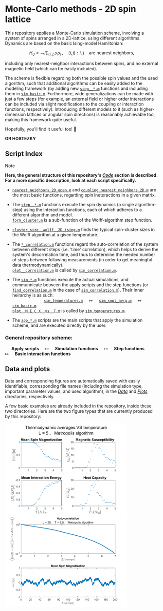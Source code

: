 # Monte-Carlo methods - 2D spin lattice

This repository applies  a Monte-Carlo simulation scheme, involving a system of spins arranged in a 2D-lattice, using different algorithms. Dynamics are based on the basic Ising-model Hamiltonian: 
```math
H_0 = - J \sum_{\langle i,\; j \rangle} s_i s_j \; , \quad   \langle i, j \rangle: i ,\; j \quad \text{are nearest neighbors} ,
```
including only nearest-neighbor interactions between spins, and no external magnetic field (which can be easily included).

The scheme is flexible regarding both the possible spin values and the used algorithm, such that additional algorithms can be easily added to the modeling framework (by adding new [`step__*.m`](Code/) functions and including them in [`sim_basic.m`](Code/sim_basic.m). Furthermore, wide generalizations can be made with just a few steps (for example, an external field or higher order interactions can be included via slight modifications to the coupling or interaction functions, respectively). Introducing different models to it (such as higher-dimension lattices or angular spin directions) is reasonably achievable too, making this framework quite useful.

Hopefully, you'll find it useful too! 🙏
      
**OR HOSTEZKY**


## Script Index

> [!NOTE]
**Here, the general structure of this repository's [*Code*](Code/) section is described. For a more specific description, look at each script specifically.**

* [`nearest_neighbors_2D_open.m`](Code/nearest_neighbors_2D_open.m) and [`coupling_nearest_neighbors_2D.m`](Code/coupling_nearest_neighbors_2D.m) are the most basic functions, regarding spin ineteractions in a given matrix.

* The [`step__*.m`](Code/) functions execute the spin dynamics (a single algorithm-step) using the interaction functions, each of which 
  adheres to a different algorithm and model.
  <br> [`form_cluster.m`](Code/form_cluster.m) is a sub-function of the Wolff-algorithm step function.

* [`cluster_size__wolff__2D_ising.m`](Code/cluster_size__wolff__2D_ising.m) finds the typical spin-cluster sizes in the Wolff algorithm at 
  a given temperature.

* The [`*_correlation.m`](Code/) functions regard the auto-correlation of the system between different steps (i.e. 'time' correlation), 
  which helps to derive the system's decorrelation time, and thus to determine the needed number of steps between following measurements 
  (in order to get meaningful data thermodynamically).
  <br> [`plot__correlation.m`](Code/plot__correlation.m) is called by [`sim_correlation.m`](Code/sim_correlation.m).

* The [`sim_*.m`](Code/) functions execute the actual simulations, and communnicate between the apply scripts and the step functions (or
  [`find_correlation.m`](Code/find_correlation.m) in the case of [`sim_correlation.m`](Code/sim_correlation.m)). Their inner heirarchy is
  as such:
  <br>  $\quad\quad\quad\quad\quad\quad$  [`sim_temperatures.m`](Code/sim_temperatures.m)  $\quad \longmapsto \quad$  [`sim_smpl_avrg.m`](Code/sim_smpl_avrg.m)  $\quad \longmapsto \quad$  [`sim_basic.m`](Code/sim_basic.m)
  <br> [`plot__M_E_C_X__vs__T.m`](Code/plot__M_E_C_X__vs__T.m) is called by [`sim_temperatures.m`](Code/sim_temperatures.m).

* The [`app_*.m`](Code/) scripts are the main scripts that apply the simulation scheme, and are executed directly by the user.

### General repository scheme:
  $\quad$  **Apply scripts**  $\quad \longmapsto \quad$  **Simulation functions**  $\quad \longmapsto \quad$  **Step functions**  $\quad \longmapsto \quad$  **Basic interaction functions**

## Data and plots

Data and corresponding figures are automatically saved with easily identifiable, corresponding file names (including the simulation type, important parameter values, and used algorithm), in the [*Data*](Data/) and [*Plots*](Plots/) directories, respectively.

A few basic examples are already included in the repository, inside these two directories. Here are the two figure types that are currently produced by this repository:

<img src="Plots/M_E_C_X_vs_T__L_5__Metropolis__Ising.png" width="400" height="300"> <img src="Plots/correlation__L_20__T_3.5__Metropolis__Ising.png" width="400" height="300">
